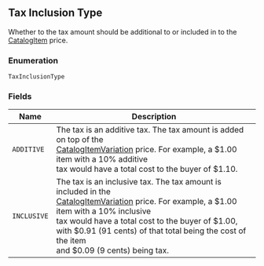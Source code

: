 ## Tax Inclusion Type

Whether to the tax amount should be additional to or included in to the [CatalogItem](#type-catalogitem) price.

### Enumeration

`TaxInclusionType`

### Fields

| Name | Description |
|  --- | --- |
| `ADDITIVE` | The tax is an additive tax. The tax amount is added on top of the<br>[CatalogItemVariation](#type-catalogitemvariation) price. For example, a $1.00 item with a 10% additive<br>tax would have a total cost to the buyer of $1.10. |
| `INCLUSIVE` | The tax is an inclusive tax. The tax amount is included in the<br>[CatalogItemVariation](#type-catalogitemvariation) price. For example, a $1.00 item with a 10% inclusive<br>tax would have a total cost to the buyer of $1.00, with $0.91 (91 cents) of that total being the cost of the item<br>and $0.09 (9 cents) being tax. |

